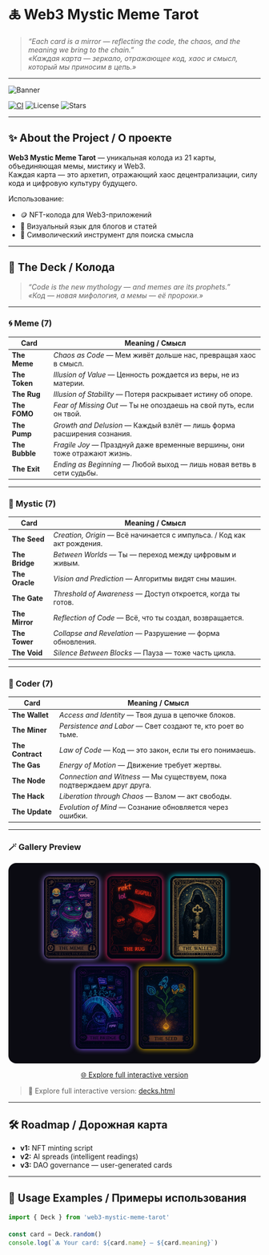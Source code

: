 # 🜏 Web3 Mystic Meme Tarot

> *“Each card is a mirror — reflecting the code, the chaos, and the meaning we bring to the chain.”*  
> *«Каждая карта — зеркало, отражающее код, хаос и смысл, который мы приносим в цепь.»*

---

![Banner](./images/banner-moon-mirror.gif)

[![CI](https://github.com/nasta11/web3-mystic-meme-tarot/actions/workflows/ci.yml/badge.svg)](https://github.com/nasta11/web3-mystic-meme-tarot/actions/workflows/ci.yml)
![License](https://img.shields.io/badge/license-MIT-green)
![Stars](https://img.shields.io/github/stars/nasta11/web3-mystic-meme-tarot?style=social)

---

## ✨ About the Project / О проекте

**Web3 Mystic Meme Tarot** — уникальная колода из 21 карты, объединяющая мемы, мистику и Web3.  
Каждая карта — это архетип, отражающий хаос децентрализации, силу кода и цифровую культуру будущего.

Использование:
- 🪙 NFT-колода для Web3-приложений  
- 🧠 Визуальный язык для блогов и статей  
- 🔮 Символический инструмент для поиска смысла  

---

## 🎴 The Deck / Колода

> *“Code is the new mythology — and memes are its prophets.”*  
> *«Код — новая мифология, а мемы — её пророки.»*

---

### 🌀 Meme (7)
| Card | Meaning / Смысл |
|------|------------------|
| **The Meme** | *Chaos as Code* — Мем живёт дольше нас, превращая хаос в смысл. |
| **The Token** | *Illusion of Value* — Ценность рождается из веры, не из материи. |
| **The Rug** | *Illusion of Stability* — Потеря раскрывает истину об опоре. |
| **The FOMO** | *Fear of Missing Out* — Ты не опоздаешь на свой путь, если он твой. |
| **The Pump** | *Growth and Delusion* — Каждый взлёт — лишь форма расширения сознания. |
| **The Bubble** | *Fragile Joy* — Празднуй даже временные вершины, они тоже отражают жизнь. |
| **The Exit** | *Ending as Beginning* — Любой выход — лишь новая ветвь в сети судьбы. |

---

### 🌙 Mystic (7)
| Card | Meaning / Смысл |
|------|------------------|
| **The Seed** | *Creation, Origin* — Всё начинается с импульса. / Код как акт рождения. |
| **The Bridge** | *Between Worlds* — Ты — переход между цифровым и живым. |
| **The Oracle** | *Vision and Prediction* — Алгоритмы видят сны машин. |
| **The Gate** | *Threshold of Awareness* — Доступ откроется, когда ты готов. |
| **The Mirror** | *Reflection of Code* — Всё, что ты создал, возвращается. |
| **The Tower** | *Collapse and Revelation* — Разрушение — форма обновления. |
| **The Void** | *Silence Between Blocks* — Пауза — тоже часть цикла. |

---

### 💾 Coder (7)
| Card | Meaning / Смысл |
|------|------------------|
| **The Wallet** | *Access and Identity* — Твоя душа в цепочке блоков. |
| **The Miner** | *Persistence and Labor* — Свет создают те, кто роет во тьме. |
| **The Contract** | *Law of Code* — Код — это закон, если ты его понимаешь. |
| **The Gas** | *Energy of Motion* — Движение требует жертвы. |
| **The Node** | *Connection and Witness* — Мы существуем, пока подтверждаем друг друга. |
| **The Hack** | *Liberation through Chaos* — Взлом — акт свободы. |
| **The Update** | *Evolution of Mind* — Сознание обновляется через ошибки. |

---

### 🪄 Gallery Preview

<p align="center" style="background-color:#0b0b12; padding:20px; border-radius:16px;">
  <img src="images/meme/meme.jpg" width="110" style="border-radius:12px; margin:6px; box-shadow:0 0 12px #b08cff;">
  <img src="images/meme/rug.jpg" width="110" style="border-radius:12px; margin:6px; box-shadow:0 0 12px #ff2b70;">
  <img src="images/coder/wallet.jpg" width="110" style="border-radius:12px; margin:6px; box-shadow:0 0 12px #00f0ff;">
  <img src="images/mystic/bridge.jpg" width="110" style="border-radius:12px; margin:6px; box-shadow:0 0 12px #8b5cff;">
  <img src="images/mystic/seed.jpg" width="110" style="border-radius:12px; margin:6px; box-shadow:0 0 12px #ffc700;">
</p>

<p align="center">
  <a href="https://witchweb3.com/decks.html" target="_blank">🌐 Explore full interactive version</a>
</p>



> 🔮 Explore full interactive version: [decks.html](./decks.html)

---

## 🛠️ Roadmap / Дорожная карта
- **v1:** NFT minting script  
- **v2:** AI spreads (intelligent readings)  
- **v3:** DAO governance — user-generated cards  

---

## 🧩 Usage Examples / Примеры использования

```js
import { Deck } from 'web3-mystic-meme-tarot'

const card = Deck.random()
console.log(`🜏 Your card: ${card.name} — ${card.meaning}`)

